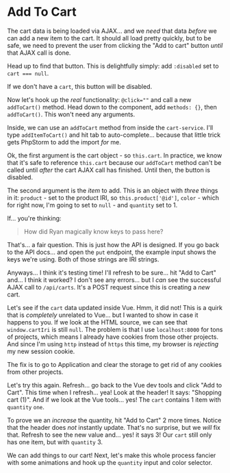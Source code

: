 # Add To Cart

The cart data is being loaded via AJAX... and we *need* that data *before* we
can add a new item to the cart. It should all load pretty quickly, but to be safe,
we need to prevent the user from clicking the "Add to cart" button *until* that
AJAX call is done.

Head up to find that button. This is delightfully simply: add `:disabled` set to
`cart === null`.

If we don't have a `cart`, this button will be disabled.

Now let's hook up the *real* functionality: `@click=""` and call a new `addToCart()`
method. Head down to the component, add `methods: {}`, then `addToCart()`. This
won't need any arguments.

Inside, we can use an `addToCart` method from inside the `cart-service`. I'll
type `addItemToCart()` and hit tab to auto-complete... because that little trick
gets PhpStorm to add the import *for* me.

Ok, the first argument is the cart object - so `this.cart`. In practice, we know
that it's safe to reference `this.cart` because our `addToCart` method can't be
called until *after* the cart AJAX call has finished. Until then, the button is
disabled.

The second argument is the *item* to add. This is an object with *three* things
in it: `product` - set to the product IRI, so `this.product['@id']`, `color` -
which for right now, I'm going to set to `null` - and `quantity` set to 1.

If... you're thinking:

> How did Ryan magically know keys to pass here?

That's... a fair question. This is just how the API is designed. If you go back
to the API docs... and open the `put` endpoint, the example input shows the keys
we're using. Both of those strings are IRI strings.

Anyways... I think it's testing time! I'll refresh to be sure... hit "Add to Cart"
and... I think it worked? I don't see any errors... but I *can* see the successful
AJAX call to `/api/carts`. It's a POST request since this is creating a *new* cart.

Let's see if the `cart` data updated inside Vue. Hmm, it did not! This is a quirk
that is *completely* unrelated to Vue... but I wanted to show in case it happens
to you. If we look at the HTML source, we can see that `window.cartIri` is still
`null`. The problem is that I use `localhost:8000` for tons of projects, which
means I already have cookies from those other projects. And since I'm using `http`
instead of `https` this time, my browser is *rejecting* my new session cookie.

The fix is to go to Application and clear the storage to get rid of any cookies
from other projects.

Let's try this again. Refresh... go back to the Vue dev tools and click "Add to Cart".
This time when I refresh... yea! Look at the header! It says: "Shopping cart (1)".
And if we look at the Vue tools... yes! The `cart` contains 1 item with `quantity`
`one`.

To prove we an *increase* the quantity, hit "Add to Cart" 2 more times. Notice
that the header does *not* instantly update. That's no surprise, but we *will*
fix that. Refresh to see the new value and... yes! it says 3! Our `cart` still
only has one item, but with `quantity` 3.

We can add things to our cart! Next, let's make this whole process fancier with
some animations and hook up the `quantity` input and color selector.
